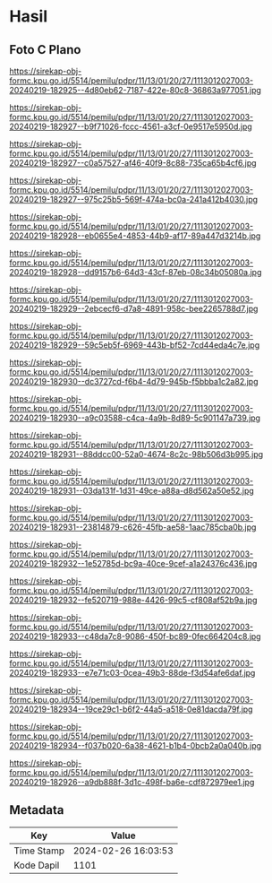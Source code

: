 # Hasil

## Foto C Plano

https://sirekap-obj-formc.kpu.go.id/5514/pemilu/pdpr/11/13/01/20/27/1113012027003-20240219-182925--4d80eb62-7187-422e-80c8-36863a977051.jpg

https://sirekap-obj-formc.kpu.go.id/5514/pemilu/pdpr/11/13/01/20/27/1113012027003-20240219-182927--b9f71026-fccc-4561-a3cf-0e9517e5950d.jpg

https://sirekap-obj-formc.kpu.go.id/5514/pemilu/pdpr/11/13/01/20/27/1113012027003-20240219-182927--c0a57527-af46-40f9-8c88-735ca65b4cf6.jpg

https://sirekap-obj-formc.kpu.go.id/5514/pemilu/pdpr/11/13/01/20/27/1113012027003-20240219-182927--975c25b5-569f-474a-bc0a-241a412b4030.jpg

https://sirekap-obj-formc.kpu.go.id/5514/pemilu/pdpr/11/13/01/20/27/1113012027003-20240219-182928--eb0655e4-4853-44b9-af17-89a447d3214b.jpg

https://sirekap-obj-formc.kpu.go.id/5514/pemilu/pdpr/11/13/01/20/27/1113012027003-20240219-182928--dd9157b6-64d3-43cf-87eb-08c34b05080a.jpg

https://sirekap-obj-formc.kpu.go.id/5514/pemilu/pdpr/11/13/01/20/27/1113012027003-20240219-182929--2ebcecf6-d7a8-4891-958c-bee2265788d7.jpg

https://sirekap-obj-formc.kpu.go.id/5514/pemilu/pdpr/11/13/01/20/27/1113012027003-20240219-182929--59c5eb5f-6969-443b-bf52-7cd44eda4c7e.jpg

https://sirekap-obj-formc.kpu.go.id/5514/pemilu/pdpr/11/13/01/20/27/1113012027003-20240219-182930--dc3727cd-f6b4-4d79-945b-f5bbba1c2a82.jpg

https://sirekap-obj-formc.kpu.go.id/5514/pemilu/pdpr/11/13/01/20/27/1113012027003-20240219-182930--a9c03588-c4ca-4a9b-8d89-5c901147a739.jpg

https://sirekap-obj-formc.kpu.go.id/5514/pemilu/pdpr/11/13/01/20/27/1113012027003-20240219-182931--88ddcc00-52a0-4674-8c2c-98b506d3b995.jpg

https://sirekap-obj-formc.kpu.go.id/5514/pemilu/pdpr/11/13/01/20/27/1113012027003-20240219-182931--03da131f-1d31-49ce-a88a-d8d562a50e52.jpg

https://sirekap-obj-formc.kpu.go.id/5514/pemilu/pdpr/11/13/01/20/27/1113012027003-20240219-182931--23814879-c626-45fb-ae58-1aac785cba0b.jpg

https://sirekap-obj-formc.kpu.go.id/5514/pemilu/pdpr/11/13/01/20/27/1113012027003-20240219-182932--1e52785d-bc9a-40ce-9cef-a1a24376c436.jpg

https://sirekap-obj-formc.kpu.go.id/5514/pemilu/pdpr/11/13/01/20/27/1113012027003-20240219-182932--fe520719-988e-4426-99c5-cf808af52b9a.jpg

https://sirekap-obj-formc.kpu.go.id/5514/pemilu/pdpr/11/13/01/20/27/1113012027003-20240219-182933--c48da7c8-9086-450f-bc89-0fec664204c8.jpg

https://sirekap-obj-formc.kpu.go.id/5514/pemilu/pdpr/11/13/01/20/27/1113012027003-20240219-182933--e7e71c03-0cea-49b3-88de-f3d54afe6daf.jpg

https://sirekap-obj-formc.kpu.go.id/5514/pemilu/pdpr/11/13/01/20/27/1113012027003-20240219-182934--19ce29c1-b6f2-44a5-a518-0e81dacda79f.jpg

https://sirekap-obj-formc.kpu.go.id/5514/pemilu/pdpr/11/13/01/20/27/1113012027003-20240219-182934--f037b020-6a38-4621-b1b4-0bcb2a0a040b.jpg

https://sirekap-obj-formc.kpu.go.id/5514/pemilu/pdpr/11/13/01/20/27/1113012027003-20240219-182926--a9db888f-3d1c-498f-ba6e-cdf872979ee1.jpg


## Metadata

| Key        | Value               |
| ---------- | ------------------- |
| Time Stamp | 2024-02-26 16:03:53 |
| Kode Dapil | 1101                |



